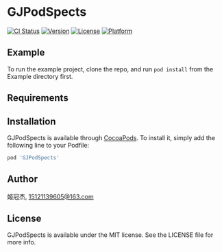 # GJPodSpects

[![CI Status](https://img.shields.io/travis/姬冠杰/GJPodSpects.svg?style=flat)](https://travis-ci.org/姬冠杰/GJPodSpects)
[![Version](https://img.shields.io/cocoapods/v/GJPodSpects.svg?style=flat)](https://cocoapods.org/pods/GJPodSpects)
[![License](https://img.shields.io/cocoapods/l/GJPodSpects.svg?style=flat)](https://cocoapods.org/pods/GJPodSpects)
[![Platform](https://img.shields.io/cocoapods/p/GJPodSpects.svg?style=flat)](https://cocoapods.org/pods/GJPodSpects)

## Example

To run the example project, clone the repo, and run `pod install` from the Example directory first.

## Requirements

## Installation

GJPodSpects is available through [CocoaPods](https://cocoapods.org). To install
it, simply add the following line to your Podfile:

```ruby
pod 'GJPodSpects'
```

## Author

姬冠杰, 15121139605@163.com

## License

GJPodSpects is available under the MIT license. See the LICENSE file for more info.
